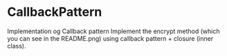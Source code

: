 # CallbackPattern
Implementation og Callback pattern 
Implement the encrypt method (which you can see in the README.png) using callback pattern + closure (inner class). 
